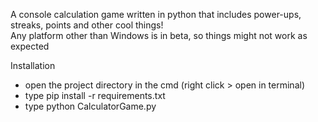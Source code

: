 
A console calculation game written in python that includes power-ups, streaks, points and other cool things! <br/>
Any  platform other than Windows is in beta, so things might not work as expected


Installation
- open the project directory in the cmd (right click > open in terminal)
- type pip install -r requirements.txt
- type python CalculatorGame.py 
